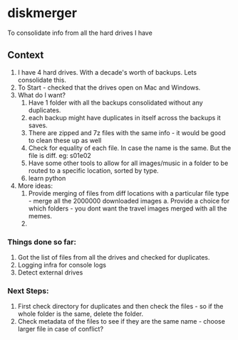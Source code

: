# diskmerger
To consolidate info from all the hard drives I have

## Context
1. I have 4 hard drives. With a decade's worth of backups. Lets consolidate this. 
2. To Start - checked that the drives open on Mac and Windows. 
3. What do I want? 
   1. Have 1 folder with all the backups consolidated without any duplicates. 
   2. each backup might have duplicates in itself across the backups it saves.
   3. There are zipped and 7z files with the same info - it would be good to clean these up as well
   4. Check for equality of each file. In case the name is the same. But the file is diff. eg: s01e02
   5. Have some other tools to allow for all images/music in a folder to be routed to a specific location, sorted by type. 
   6. learn python
5. More ideas:
   1. Provide merging of files from diff locations with a particular file type - merge all the 2000000 downloaded images
      a. Provide a choice for which folders - you dont want the travel images merged with all the memes.
   2. 


### Things done so far:
1. Got the list of files from all the drives and checked for duplicates.
2. Logging infra for console logs
3. Detect external drives

### Next Steps:
1. First check directory for duplicates and then check the files - so if the whole folder is the same, delete the folder.
2. Check metadata of the files to see if they are the same name - choose larger file in case of conflict?